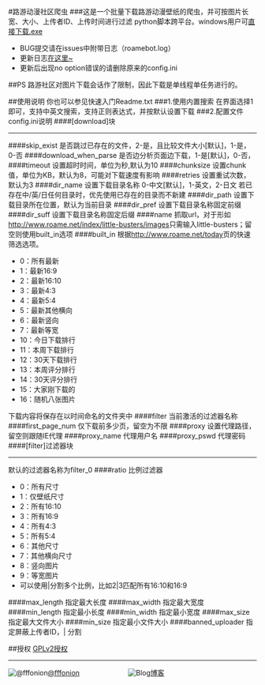 #路游动漫社区爬虫
###这是一个批量下载路游动漫壁纸的爬虫，并可按图片长宽、大小、上传者ID、上传时间进行过滤
python脚本跨平台。windows用户可[直接下载.exe](https://github.com/fffonion/RoameBot/raw/master/RoameBot.exe)
 - BUG提交请在issues中附带日志（roamebot.log）
 - 更新日志[在这里~](https://github.com/fffonion/RoameBot/blob/master/History.md)
 - 更新后出现no option错误的请删除原来的config.ini
 
##PS
路游社区对图片下载会话作了限制，因此下载是单线程单任务进行的。

##使用说明
你也可以参见快速入门Readme.txt
###1.使用内置搜索
在界面选择1即可，支持中英文搜索，支持正则表达式，并按默认设置下载
###2.配置文件config.ini说明
####[download]块
***
####skip_exist
是否跳过已存在的文件，2-是，且比较文件大小[默认]，1-是，0-否
####download_when_parse 
是否边分析页面边下载，1-是[默认]，0-否，
####timeout
设置超时时间，单位为秒,默认为10
####chunksize
设置chunk值，单位为KB，默认为8，可能对下载速度有影响
####retries
设置重试次数，默认为3
####dir_name
设置下载目录名称 0-中文[默认]，1-英文，2-日文
若已存在中/英/日任何目录时，优先使用已存在的目录而不新建
####dir_path
设置下载目录所在位置，默认为当前目录
####dir_pref
设置下载目录名称固定前缀
####dir_suff
设置下载目录名称固定后缀
####name
抓取url，对于形如<http://www.roame.net/index/little-busters/images>只需输入little-busters；留空则使用built_in选项
####built_in
根据<http://www.roame.net/today>页的快速筛选选项。
* 0：所有最新
* 1：最新16:9
* 2：最新16:10
* 3：最新4:3
* 4：最新5:4
* 5：最新其他横向
* 6：最新竖向
* 7：最新等宽
* 10：今日下载排行
* 11：本周下载排行
* 12：30天下载排行
* 13：本周评分排行
* 14：30天评分排行
* 15：大家刚下载的
* 16：随机八张图片

下载内容将保存在以时间命名的文件夹中
####filter
当前激活的过滤器名称
####first_page_num
仅下载前多少页，留空为不限
####proxy
设置代理路径，留空则跟随IE代理
####proxy_name
代理用户名
####proxy_pswd
代理密码
####[filter]过滤器块
***
默认的过滤器名称为filter_0
####ratio
比例过滤器

* 0：所有尺寸
* 1：仅壁纸尺寸
* 2：所有16:10
* 3：所有16:9
* 4：所有4:3
* 5：所有5:4
* 6：其他尺寸
* 7：其他横向尺寸
* 8：竖向图片
* 9：等宽图片
* 可以使用|分割多个比例，比如2|3匹配所有16:10和16:9

####max_length
指定最大长度
####max_width
指定最大宽度
####min_length
指定最小长度
####min_width
指定最小宽度
####max_size
指定最大文件大小
####min_size
指定最小文件大小
####banned_uploader
指定屏蔽上传者ID，| 分割

##授权
[GPLv2授权](http://opensource.org/licenses/gpl-2.0.php)
***
![@fffonion](http://img.t.sinajs.cn/t5/style/images/register/logo.png)[@fffonion](http://weibo.com/376463435)&nbsp;&nbsp;&nbsp;&nbsp;&nbsp;&nbsp;&nbsp;&nbsp;&nbsp;&nbsp;&nbsp;&nbsp;&nbsp;&nbsp;&nbsp;&nbsp;&nbsp;&nbsp;&nbsp;&nbsp;&nbsp;&nbsp;&nbsp;&nbsp;&nbsp;![Blog](http://zmingcx.com/wp-content/themes/HotNewspro/images/caticon/wordpress.gif)[博客](http://yooooo.us)
